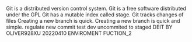 Git is a distributed version control system.
Git is a free software  distributed under the GPL
Git has a mutable index called stage.
Git tracks changes of files
Creating a new branch is quick.
Creating a new branch is quick and simple.
regulate new commit test
dev uncommited to staged
DEIT BY OLIVER928XU 20220410
ENVIROMENT
FUCTION_2

